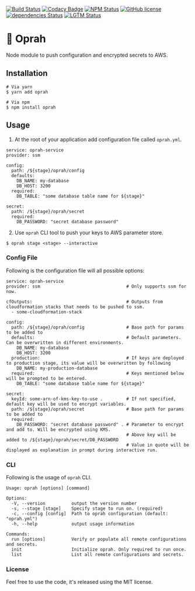 [![Build Status][travis-image]][travis-url]
[![Codacy Badge][codacy-image]][codacy-url]
[![NPM Status][npm-image]][npm-url]
[![GitHub license][license-image]][license-url]
[![dependencies Status][dependencies-image]][dependencies-url]
[![LGTM Status][lgtm-image]][lgtm-url]

# 🐝 Oprah

Node module to push configuration and encrypted secrets to AWS.

## Installation

```
# Via yarn
$ yarn add oprah

# Via npm
$ npm install oprah
```

## Usage

1. At the root of your application add configuration file called `oprah.yml`.

```
service: oprah-service
provider: ssm

config:
  path: /${stage}/oprah/config
  defaults:
    DB_NAME: my-database
    DB_HOST: 3200
  required:
    DB_TABLE: "some database table name for ${stage}"

secret:
  path: /${stage}/oprah/secret
  required:
    DB_PASSWORD: "secret database password"
```

2. Use `oprah` CLI tool to push your keys to AWS parameter store.

```
$ oprah stage <stage> --interactive
```

### Config File

Following is the configuration file will all possible options:


```
service: oprah-service
provider: ssm                                 # Only supports ssm for now.

cfOutputs:                                    # Outputs from cloudformation stacks that needs to be pushed to ssm.
  - some-cloudformation-stack

config:
  path: /${stage}/oprah/config                # Base path for params to be added to
  defaults:                                   # Default parameters. Can be overwritten in different environments.
    DB_NAME: my-database
    DB_HOST: 3200
  production:                                 # If keys are deployed to production stage, its value will be overwritten by following
    DB_NAME: my-production-database
  required:                                   # Keys mentioned below will be prompted to be entered.
    DB_TABLE: "some database table name for ${stage}"

secret:
  keyId: some-arn-of-kms-key-to-use .         # If not specified, default key will be used to encrypt variables.
  path: /${stage}/oprah/secret                # Base path for params to be added to
  required:
    DB_PASSWORD: "secret database password" . # Parameter to encrypt and add to. Will be encrypted using KMS.
                                              # Above key will be added to /${stage}/oprah/secret/DB_PASSWORD
                                              # Value in quote will be displayed as explanation in prompt during interactive run.
```

### CLI

Following is the usage of `oprah` CLI.

```
Usage: oprah [options] [command]

Options:
  -V, --version          output the version number
  -s, --stage [stage]    Specify stage to run on. (required)
  -c, --config [config]  Path to oprah configuration (default: "oprah.yml")
  -h, --help             output usage information

Commands:
  run [options]          Verify or populate all remote configurations and secrets.
  init                   Initialize oprah. Only required to run once.
  list                   List all remote configurations and secrets.

```

### License

Feel free to use the code, it's released using the MIT license.

[travis-image]: https://travis-ci.org/ACloudGuru/oprah.svg?branch=master
[travis-url]: https://travis-ci.org/ACloudGuru/oprah
[dependencies-image]:https://david-dm.org/ACloudGuru/oprah/status.svg
[dependencies-url]:https://david-dm.org/ACloudGuru/oprah
[npm-image]:https://img.shields.io/npm/v/oprah.svg
[npm-url]:https://www.npmjs.com/package/oprah
[codacy-image]:https://api.codacy.com/project/badge/Grade/6464d14b26214357ba838d2cdbdfcb8e
[codacy-url]:https://www.codacy.com/app/subash.adhikari/oprah?utm_source=github.com&amp;utm_medium=referral&amp;utm_content=ACloudGuru/oprah&amp;utm_campaign=Badge_Grade
[license-image]:https://img.shields.io/github/license/ACloudGuru/oprah.svg
[license-url]:https://github.com/ACloudGuru/oprah/blob/master/LICENSE
[lgtm-image]:https://img.shields.io/lgtm/grade/javascript/g/ACloudGuru/oprah.svg?logo=lgtm&logoWidth=18
[lgtm-url]:https://lgtm.com/projects/g/ACloudGuru/oprah/context:javascript

